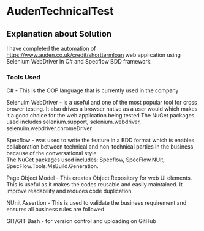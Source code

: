 # AudenTechnicalTest
 
## Explanation about Solution

I have completed the automation of https://www.auden.co.uk/credit/shorttermloan web application using Selenium WebDriver in C# and Specflow BDD framework

### Tools Used

C# - This is the OOP language that is currently used in the company  

Selenuim WebDriver - is a useful and one of the most popular tool for cross brower testing. It also drives a browser native as a user would which makes it a good choice for the web application being tested 
The NuGet packages used includes selenium.support, selenium.webdriver, selenuim.webdriver.chromeDriver

Specflow - was used to write the feature in a BDD format which is enables collaboration between technical and non-technical parties in the business because of the conversational style  
The NuGet packages used includes: Specflow, SpecFlow.NUit, SpecFlow.Tools.MsBuild.Generation.

Page Object Model - This creates Object Repository for web UI elements. This is useful as it makes the codes reusable and easily maintained. It improve readability and reduces code duplication  

NUnit Assertion - This is used to validate the business requirement and ensures all business rules are followed

GIT/GIT Bash - for version control and uploading on GitHub
